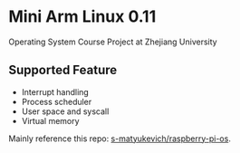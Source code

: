 # Mini Arm Linux 0.11

Operating System Course Project at Zhejiang University

## Supported Feature

- Interrupt handling
- Process scheduler
- User space and syscall
- Virtual memory

Mainly reference this repo: [s-matyukevich/raspberry-pi-os](https://github.com/s-matyukevich/raspberry-pi-os).
